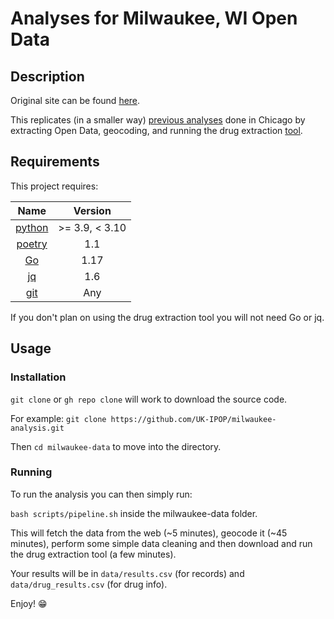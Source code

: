 # Analyses for Milwaukee, WI Open Data

## Description

Original site can be found [here](https://county.milwaukee.gov/EN/Medical-Examiner/Public-Data).

This replicates (in a smaller way) [previous analyses](https://github.com/UK-IPOP/geocoding) done in Chicago by extracting Open Data, geocoding, and running the drug extraction [tool](https://github.com/UK-IPOP/drug-extraction).

## Requirements

This project requires:

|                 Name                 |    Version     |
| :----------------------------------: | :------------: |
|  [python](https://www.python.org/)   | >= 3.9, < 3.10 |
| [poetry](https://python-poetry.org/) |      1.1       |
|        [Go](https://go.dev/)         |      1.17      |
| [jq](https://stedolan.github.io/jq/) |      1.6       |
|     [git](https://git-scm.com/)      |      Any       |

If you don't plan on using the drug extraction tool you will not need Go or jq.

## Usage

### Installation

`git clone` or `gh repo clone` will work to download the source code.

For example:
`git clone https://github.com/UK-IPOP/milwaukee-analysis.git`

Then `cd milwaukee-data` to move into the directory.

### Running

To run the analysis you can then simply run:

`bash scripts/pipeline.sh` inside the milwaukee-data folder.

This will fetch the data from the web (~5 minutes), geocode it (~45 minutes), perform some simple data cleaning and then download and run the drug extraction tool (a few minutes).

Your results will be in `data/results.csv` (for records) and `data/drug_results.csv` (for drug info).

Enjoy! 😁
